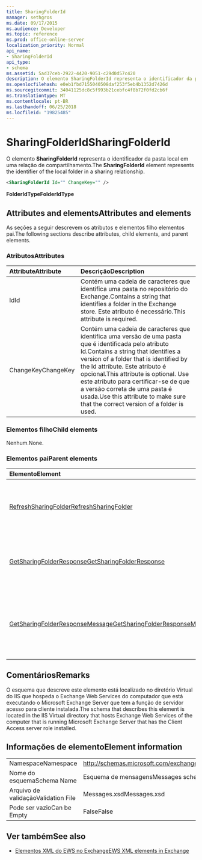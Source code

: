 ```yaml
---
title: SharingFolderId
manager: sethgros
ms.date: 09/17/2015
ms.audience: Developer
ms.topic: reference
ms.prod: office-online-server
localization_priority: Normal
api_name:
- SharingFolderId
api_type:
- schema
ms.assetid: 5ad37ceb-2922-4420-9051-c29d0d57c420
description: O elemento SharingFolderId representa o identificador da pasta local em uma relação de compartilhamento.
ms.openlocfilehash: e0eb1fbd7155040508daf253f5eb4b1352d7426d
ms.sourcegitcommit: 34041125dc8c5f993b21cebfc4f8b72f0fd2cb6f
ms.translationtype: MT
ms.contentlocale: pt-BR
ms.lasthandoff: 06/25/2018
ms.locfileid: "19825485"
---
```

# <a name="sharingfolderid"></a><span data-ttu-id="66645-103">SharingFolderId</span><span class="sxs-lookup"><span data-stu-id="66645-103">SharingFolderId</span></span>

<span data-ttu-id="66645-104">O elemento **SharingFolderId** representa o identificador da pasta local em uma relação de compartilhamento.</span><span class="sxs-lookup"><span data-stu-id="66645-104">The **SharingFolderId** element represents the identifier of the local folder in a sharing relationship.</span></span> 
  
```xml
<SharingFolderId Id="" ChangeKey="" />
```

 <span data-ttu-id="66645-105">**FolderIdType**</span><span class="sxs-lookup"><span data-stu-id="66645-105">**FolderIdType**</span></span>
## <a name="attributes-and-elements"></a><span data-ttu-id="66645-106">Attributes and elements</span><span class="sxs-lookup"><span data-stu-id="66645-106">Attributes and elements</span></span>

<span data-ttu-id="66645-107">As seções a seguir descrevem os atributos e elementos filho elementos pai.</span><span class="sxs-lookup"><span data-stu-id="66645-107">The following sections describe attributes, child elements, and parent elements.</span></span>
  
### <a name="attributes"></a><span data-ttu-id="66645-108">Atributos</span><span class="sxs-lookup"><span data-stu-id="66645-108">Attributes</span></span>

|<span data-ttu-id="66645-109">**Attribute**</span><span class="sxs-lookup"><span data-stu-id="66645-109">**Attribute**</span></span>|<span data-ttu-id="66645-110">**Descrição**</span><span class="sxs-lookup"><span data-stu-id="66645-110">**Description**</span></span>|
|:-----|:-----|
|<span data-ttu-id="66645-111">Id</span><span class="sxs-lookup"><span data-stu-id="66645-111">Id</span></span>  <br/> |<span data-ttu-id="66645-112">Contém uma cadeia de caracteres que identifica uma pasta no repositório do Exchange.</span><span class="sxs-lookup"><span data-stu-id="66645-112">Contains a string that identifies a folder in the Exchange store.</span></span> <span data-ttu-id="66645-113">Este atributo é necessário.</span><span class="sxs-lookup"><span data-stu-id="66645-113">This attribute is required.</span></span>  <br/> |
|<span data-ttu-id="66645-114">ChangeKey</span><span class="sxs-lookup"><span data-stu-id="66645-114">ChangeKey</span></span>  <br/> |<span data-ttu-id="66645-115">Contém uma cadeia de caracteres que identifica uma versão de uma pasta que é identificada pelo atributo Id.</span><span class="sxs-lookup"><span data-stu-id="66645-115">Contains a string that identifies a version of a folder that is identified by the Id attribute.</span></span> <span data-ttu-id="66645-116">Este atributo é opcional.</span><span class="sxs-lookup"><span data-stu-id="66645-116">This attribute is optional.</span></span> <span data-ttu-id="66645-117">Use este atributo para certificar-se de que a versão correta de uma pasta é usada.</span><span class="sxs-lookup"><span data-stu-id="66645-117">Use this attribute to make sure that the correct version of a folder is used.</span></span>  <br/> |
   
### <a name="child-elements"></a><span data-ttu-id="66645-118">Elementos filho</span><span class="sxs-lookup"><span data-stu-id="66645-118">Child elements</span></span>

<span data-ttu-id="66645-119">Nenhum.</span><span class="sxs-lookup"><span data-stu-id="66645-119">None.</span></span>
  
### <a name="parent-elements"></a><span data-ttu-id="66645-120">Elementos pai</span><span class="sxs-lookup"><span data-stu-id="66645-120">Parent elements</span></span>

|<span data-ttu-id="66645-121">**Elemento**</span><span class="sxs-lookup"><span data-stu-id="66645-121">**Element**</span></span>|<span data-ttu-id="66645-122">**Descrição**</span><span class="sxs-lookup"><span data-stu-id="66645-122">**Description**</span></span>|
|:-----|:-----|
|[<span data-ttu-id="66645-123">RefreshSharingFolder</span><span class="sxs-lookup"><span data-stu-id="66645-123">RefreshSharingFolder</span></span>](refreshsharingfolder.md) <br/> |<span data-ttu-id="66645-124">Define uma solicitação para atualizar a pasta local especificada.</span><span class="sxs-lookup"><span data-stu-id="66645-124">Defines a request to refresh the specified local folder.</span></span>  <br/> |
|[<span data-ttu-id="66645-125">GetSharingFolderResponse</span><span class="sxs-lookup"><span data-stu-id="66645-125">GetSharingFolderResponse</span></span>](getsharingfolderresponse.md) <br/> |<span data-ttu-id="66645-126">Define uma resposta a uma solicitação de [operação GetSharingFolder](getsharingfolder-operation.md) .</span><span class="sxs-lookup"><span data-stu-id="66645-126">Defines a response to a [GetSharingFolder operation](getsharingfolder-operation.md) request.</span></span>  <br/> |
|[<span data-ttu-id="66645-127">GetSharingFolderResponseMessage</span><span class="sxs-lookup"><span data-stu-id="66645-127">GetSharingFolderResponseMessage</span></span>](getsharingfolderresponsemessage.md) <br/> |<span data-ttu-id="66645-128">Contém o status e o resultado de uma única solicitação de [operação GetSharingFolder](getsharingfolder-operation.md) .</span><span class="sxs-lookup"><span data-stu-id="66645-128">Contains the status and result of a single [GetSharingFolder operation](getsharingfolder-operation.md) request.</span></span>  <br/> |
   
## <a name="remarks"></a><span data-ttu-id="66645-129">Comentários</span><span class="sxs-lookup"><span data-stu-id="66645-129">Remarks</span></span>

<span data-ttu-id="66645-130">O esquema que descreve este elemento está localizado no diretório Virtual do IIS que hospeda o Exchange Web Services do computador que está executando o Microsoft Exchange Server que tem a função de servidor acesso para cliente instalada.</span><span class="sxs-lookup"><span data-stu-id="66645-130">The schema that describes this element is located in the IIS Virtual directory that hosts Exchange Web Services of the computer that is running Microsoft Exchange Server that has the Client Access server role installed.</span></span>
  
## <a name="element-information"></a><span data-ttu-id="66645-131">Informações de elemento</span><span class="sxs-lookup"><span data-stu-id="66645-131">Element information</span></span>

|||
|:-----|:-----|
|<span data-ttu-id="66645-132">Namespace</span><span class="sxs-lookup"><span data-stu-id="66645-132">Namespace</span></span>  <br/> |http://schemas.microsoft.com/exchange/services/2006/messages  <br/> |
|<span data-ttu-id="66645-133">Nome do esquema</span><span class="sxs-lookup"><span data-stu-id="66645-133">Schema Name</span></span>  <br/> |<span data-ttu-id="66645-134">Esquema de mensagens</span><span class="sxs-lookup"><span data-stu-id="66645-134">Messages schema</span></span>  <br/> |
|<span data-ttu-id="66645-135">Arquivo de validação</span><span class="sxs-lookup"><span data-stu-id="66645-135">Validation File</span></span>  <br/> |<span data-ttu-id="66645-136">Messages.xsd</span><span class="sxs-lookup"><span data-stu-id="66645-136">Messages.xsd</span></span>  <br/> |
|<span data-ttu-id="66645-137">Pode ser vazio</span><span class="sxs-lookup"><span data-stu-id="66645-137">Can be Empty</span></span>  <br/> |<span data-ttu-id="66645-138">False</span><span class="sxs-lookup"><span data-stu-id="66645-138">False</span></span>  <br/> |
   
## <a name="see-also"></a><span data-ttu-id="66645-139">Ver também</span><span class="sxs-lookup"><span data-stu-id="66645-139">See also</span></span>



- [<span data-ttu-id="66645-140">Elementos XML do EWS no Exchange</span><span class="sxs-lookup"><span data-stu-id="66645-140">EWS XML elements in Exchange</span></span>](ews-xml-elements-in-exchange.md)

